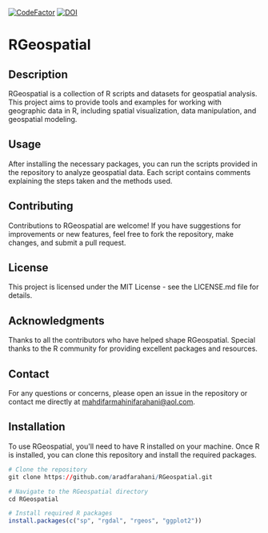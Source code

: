 [![CodeFactor](https://www.codefactor.io/repository/github/aradfarahani/rgeospatial/badge)](https://www.codefactor.io/repository/github/aradfarahani/rgeospatial)
[![DOI](https://zenodo.org/badge/779843311.svg)](https://zenodo.org/doi/10.5281/zenodo.12989470)
# RGeospatial

## Description
RGeospatial is a collection of R scripts and datasets for geospatial analysis. This project aims to provide tools and examples for working with geographic data in R, including spatial visualization, data manipulation, and geospatial modeling.
## Usage
After installing the necessary packages, you can run the scripts provided in the repository to analyze geospatial data. Each script contains comments explaining the steps taken and the methods used.

## Contributing
Contributions to RGeospatial are welcome! If you have suggestions for improvements or new features, feel free to fork the repository, make changes, and submit a pull request.

## License
This project is licensed under the MIT License - see the LICENSE.md file for details.

## Acknowledgments
Thanks to all the contributors who have helped shape RGeospatial.
Special thanks to the R community for providing excellent packages and resources.

## Contact
For any questions or concerns, please open an issue in the repository or contact me directly at mahdifarmahinifarahani@aol.com.

## Installation
To use RGeospatial, you'll need to have R installed on your machine. Once R is installed, you can clone this repository and install the required packages.

```r
# Clone the repository
git clone https://github.com/aradfarahani/RGeospatial.git

# Navigate to the RGeospatial directory
cd RGeospatial

# Install required R packages
install.packages(c("sp", "rgdal", "rgeos", "ggplot2"))


